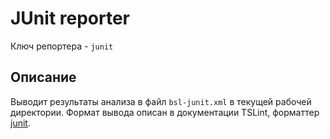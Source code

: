 # JUnit reporter

Ключ репортера - `junit`

## Описание

Выводит результаты анализа в файл `bsl-junit.xml` в текущей рабочей директории. Формат вывода описан в документации TSLint, форматтер [junit](https://palantir.github.io/tslint/formatters/junit/).

